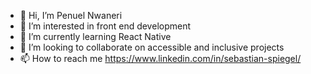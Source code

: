 - 👋 Hi, I’m Penuel Nwaneri
- 👀 I’m interested in front end development
- 🌱 I’m currently learning React Native
- 💞️ I’m looking to collaborate on accessible and inclusive projects
- 📫 How to reach me https://www.linkedin.com/in/sebastian-spiegel/



 



<!--
**PenuelCodes/PenuelCodes** is a ✨ _special_ ✨ repository because its `README.md` (this file) appears on your GitHub profile.

Here are some ideas to get you started:

- 🔭 I’m currently working on ...
- 🌱 I’m currently learning ...
- 👯 I’m looking to collaborate on ...
- 🤔 I’m looking for help with ...
- 💬 Ask me about ...
- 📫 How to reach me: ...
- 😄 Pronouns: ...
- ⚡ Fun fact: ...
-->

